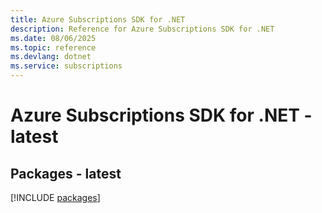 ```yaml
---
title: Azure Subscriptions SDK for .NET
description: Reference for Azure Subscriptions SDK for .NET
ms.date: 08/06/2025
ms.topic: reference
ms.devlang: dotnet
ms.service: subscriptions
---
```

# Azure Subscriptions SDK for .NET - latest
## Packages - latest
[!INCLUDE [packages](subscriptions-index.md)]